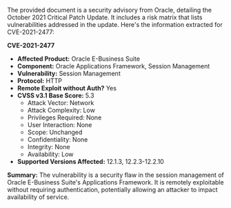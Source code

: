 The provided document is a security advisory from Oracle, detailing the October 2021 Critical Patch Update. It includes a risk matrix that lists vulnerabilities addressed in the update. Here's the information extracted for CVE-2021-2477:

**CVE-2021-2477**

*   **Affected Product:** Oracle E-Business Suite
*   **Component:** Oracle Applications Framework, Session Management
*   **Vulnerability:** Session Management
*   **Protocol:** HTTP
*   **Remote Exploit without Auth?** Yes
*   **CVSS v3.1 Base Score:** 5.3
    *   Attack Vector: Network
    *   Attack Complexity: Low
    *   Privileges Required: None
    *   User Interaction: None
    *   Scope: Unchanged
    *   Confidentiality: None
    *   Integrity: None
    *   Availability: Low
* **Supported Versions Affected:** 12.1.3, 12.2.3-12.2.10

**Summary:**
The vulnerability is a security flaw in the session management of Oracle E-Business Suite's Applications Framework. It is remotely exploitable without requiring authentication, potentially allowing an attacker to impact availability of service.